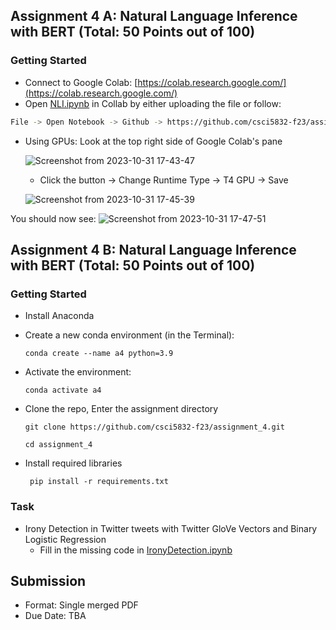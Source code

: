## Assignment 4 A: Natural Language Inference with BERT (Total: 50 Points out of 100)
### Getting Started

 - Connect to Google Colab: [https://colab.research.google.com/](https://colab.research.google.com/)
 - Open [NLI.ipynb](NLI.ipynb) in Collab by either uploading the file or follow:

```sh
File -> Open Notebook -> Github -> https://github.com/csci5832-f23/assignment_4 -> csci5832-f23/assignment_4 -> NLI.ipynb
```
 - Using GPUs: Look at the top right side of Google Colab's pane

   ![Screenshot from 2023-10-31 17-43-47](https://github.com/csci5832-f23/assignment_4/assets/10776106/6c3f5a97-0a5c-47bd-8f23-e1eebdf1e570)

    - Click the button -> Change Runtime Type -> T4 GPU -> Save

   ![Screenshot from 2023-10-31 17-45-39](https://github.com/csci5832-f23/assignment_4/assets/10776106/cc026b0b-17d3-48a9-96b2-77567a132a05)

You should now see: ![Screenshot from 2023-10-31 17-47-51](https://github.com/csci5832-f23/assignment_4/assets/10776106/25f8a0c0-53fa-4a03-965a-0079dc65899e)

## Assignment 4 B: Natural Language Inference with BERT (Total: 50 Points out of 100)
### Getting Started

 - Install Anaconda

 - Create a new conda environment (in the Terminal):

    `conda create --name a4 python=3.9`
    
 - Activate the environment:

     `conda activate a4`

  - Clone the repo, Enter the assignment directory
     
      ` git clone https://github.com/csci5832-f23/assignment_4.git `
      
      ` cd assignment_4 `
        
  - Install required libraries

     ` pip install -r requirements.txt`

### Task

  - Irony Detection in Twitter tweets with Twitter GloVe Vectors and Binary Logistic Regression 
     - Fill in the missing code in [IronyDetection.ipynb](IronyDetection.ipynb)
## Submission

   - Format: Single merged PDF
   - Due Date: TBA

